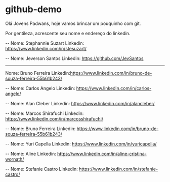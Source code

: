 # github-demo

Olá Jovens Padwans, hoje vamos brincar um pouquinho com git.

Por gentileza, acrescente seu nome e endereço do linkedin.

--
Nome: Stephannie Suzart
Linkedin: https://www.linkedin.com/in/stesuzart/

--
Nome: Jeverson Santos
Linkedin: https://github.com/JevSantos

---
Nome: Bruno Ferreira
Linkedin:https://www.linkedin.com/in/bruno-de-souza-ferreira-55b61b243/

--
Nome: Carlos Angelo
Linkedin: https://www.linkedin.com/in/carlos-angelo/

--
Nome: Alan Cleber
Linkedin: https://www.linkedin.com/in/alancleber/

--
Nome: Marcos Shirafuchi
Linkedin: https://www.linkedin.com/in/marcosshirafuchi/

--
Nome: Bruno Ferreira
Linkedin: https://www.linkedin.com/in/bruno-de-souza-ferreira-55b61b243/

--
Nome: Yuri Capella
Linkedin: https://www.linkedin.com/in/yuricapella/

--
Nome: Aline
Linkedin: https://www.linkedin.com/in/aline-cristina-wornath/

--
Nome: Stefanie Castro
Linkedin: https://www.linkedin.com/in/stefanie-castro/


